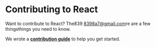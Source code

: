 # Contributing to React

Want to contribute to React? The839 <8398a7@gmail.com>re are a few thingsthings you need to know.  

We wrote a **[contribution guide](https://reactjs.org/docs/how-to-contribute.html)** to help you get started.
